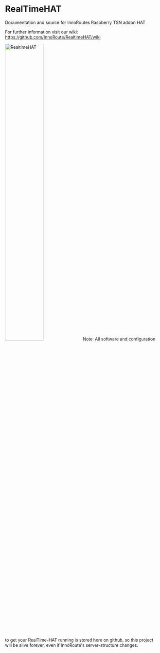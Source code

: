 RealTimeHAT
===
Documentation and source for InnoRoutes Raspberry TSN addon HAT

For further information visit our wiki: https://github.com/InnoRoute/RealtimeHAT/wiki

<img src="https://github.com/InnoRoute/RealtimeHAT/wiki/pictures/rthatnewpic.jpg" alt="RealtimeHAT" width="50%"/>
Note: All software and configuration to get your RealTime-HAT running is stored here on github, so this project will be alive forever, even if InnoRoute's server-structure changes.
